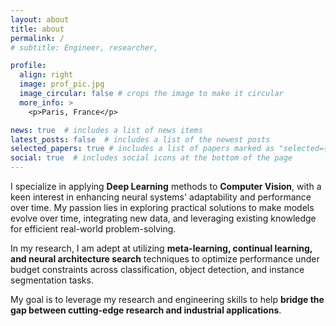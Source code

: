 ```yaml
---
layout: about
title: about
permalink: /
# subtitle: Engineer, researcher, 

profile:
  align: right
  image: prof_pic.jpg
  image_circular: false # crops the image to make it circular
  more_info: >
    <p>Paris, France</p>

news: true  # includes a list of news items
latest_posts: false  # includes a list of the newest posts
selected_papers: true # includes a list of papers marked as "selected={true}"
social: true  # includes social icons at the bottom of the page
---
```


<!-- My research interests are mainly focused on __Computer Vision__ using __Deep Learning__ methods.

I'm passionate about studying ways to make neural systems evolve over time, incorporating new data and leveraging existing knowledge from already trained models to solve new problems.

This involves building on existing techniques in meta-learning, continual learning and neural architecture search to improve performances on __classification, object detection and instance segmentation__ tasks. -->

I specialize in applying **Deep Learning** methods to **Computer Vision**, with a keen interest in enhancing neural systems' adaptability and performance over time. My passion lies in exploring practical solutions to make models evolve over time, integrating new data, and leveraging existing knowledge for efficient real-world problem-solving. 

In my research, I am adept at utilizing **meta-learning, continual learning, and neural architecture search** techniques to optimize performance under budget constraints across classification, object detection, and instance segmentation tasks. 

My goal is to leverage my research and engineering skills to help **bridge the gap between cutting-edge research and industrial applications**.